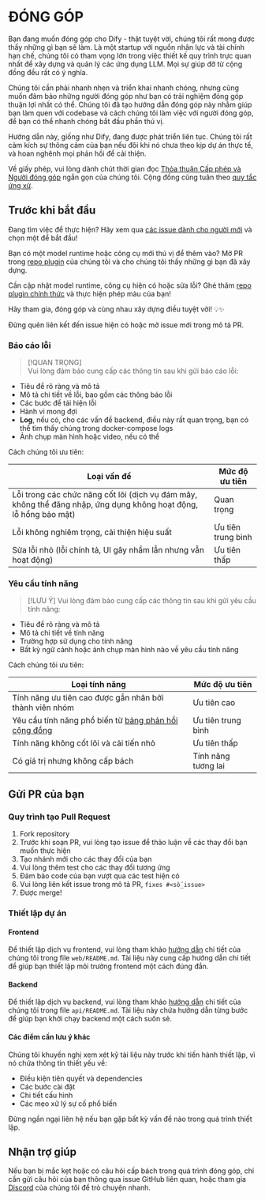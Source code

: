 # ĐÓNG GÓP

Bạn đang muốn đóng góp cho Dify - thật tuyệt vời, chúng tôi rất mong được thấy những gì bạn sẽ làm. Là một startup với nguồn nhân lực và tài chính hạn chế, chúng tôi có tham vọng lớn trong việc thiết kế quy trình trực quan nhất để xây dựng và quản lý các ứng dụng LLM. Mọi sự giúp đỡ từ cộng đồng đều rất có ý nghĩa.

Chúng tôi cần phải nhanh nhẹn và triển khai nhanh chóng, nhưng cũng muốn đảm bảo những người đóng góp như bạn có trải nghiệm đóng góp thuận lợi nhất có thể. Chúng tôi đã tạo hướng dẫn đóng góp này nhằm giúp bạn làm quen với codebase và cách chúng tôi làm việc với người đóng góp, để bạn có thể nhanh chóng bắt đầu phần thú vị.

Hướng dẫn này, giống như Dify, đang được phát triển liên tục. Chúng tôi rất cảm kích sự thông cảm của bạn nếu đôi khi nó chưa theo kịp dự án thực tế, và hoan nghênh mọi phản hồi để cải thiện.

Về giấy phép, vui lòng dành chút thời gian đọc [Thỏa thuận Cấp phép và Người đóng góp](../../LICENSE) ngắn gọn của chúng tôi. Cộng đồng cũng tuân theo [quy tắc ứng xử](https://github.com/langgenius/.github/blob/main/CODE_OF_CONDUCT.md).

## Trước khi bắt đầu

Đang tìm việc để thực hiện? Hãy xem qua [các issue dành cho người mới](https://github.com/langgenius/dify/issues?q=is%3Aissue%20state%3Aopen%20label%3A%22good%20first%20issue%22) và chọn một để bắt đầu!

Bạn có một model runtime hoặc công cụ mới thú vị để thêm vào? Mở PR trong [repo plugin](https://github.com/langgenius/dify-plugins) của chúng tôi và cho chúng tôi thấy những gì bạn đã xây dựng.

Cần cập nhật model runtime, công cụ hiện có hoặc sửa lỗi? Ghé thăm [repo plugin chính thức](https://github.com/langgenius/dify-official-plugins) và thực hiện phép màu của bạn!

Hãy tham gia, đóng góp và cùng nhau xây dựng điều tuyệt vời! 💡✨

Đừng quên liên kết đến issue hiện có hoặc mở issue mới trong mô tả PR.

### Báo cáo lỗi

> [!QUAN TRỌNG]\
> Vui lòng đảm bảo cung cấp các thông tin sau khi gửi báo cáo lỗi:

- Tiêu đề rõ ràng và mô tả
- Mô tả chi tiết về lỗi, bao gồm các thông báo lỗi
- Các bước để tái hiện lỗi
- Hành vi mong đợi
- **Log**, nếu có, cho các vấn đề backend, điều này rất quan trọng, bạn có thể tìm thấy chúng trong docker-compose logs
- Ảnh chụp màn hình hoặc video, nếu có thể

Cách chúng tôi ưu tiên:

| Loại vấn đề | Mức độ ưu tiên |
| ----------- | -------------- |
| Lỗi trong các chức năng cốt lõi (dịch vụ đám mây, không thể đăng nhập, ứng dụng không hoạt động, lỗ hổng bảo mật) | Quan trọng |
| Lỗi không nghiêm trọng, cải thiện hiệu suất | Ưu tiên trung bình |
| Sửa lỗi nhỏ (lỗi chính tả, UI gây nhầm lẫn nhưng vẫn hoạt động) | Ưu tiên thấp |

### Yêu cầu tính năng

> [!LƯU Ý]
> Vui lòng đảm bảo cung cấp các thông tin sau khi gửi yêu cầu tính năng:

- Tiêu đề rõ ràng và mô tả
- Mô tả chi tiết về tính năng
- Trường hợp sử dụng cho tính năng
- Bất kỳ ngữ cảnh hoặc ảnh chụp màn hình nào về yêu cầu tính năng

Cách chúng tôi ưu tiên:

| Loại tính năng | Mức độ ưu tiên |
| -------------- | -------------- |
| Tính năng ưu tiên cao được gắn nhãn bởi thành viên nhóm | Ưu tiên cao |
| Yêu cầu tính năng phổ biến từ [bảng phản hồi cộng đồng](https://github.com/langgenius/dify/discussions/categories/feedbacks) | Ưu tiên trung bình |
| Tính năng không cốt lõi và cải tiến nhỏ | Ưu tiên thấp |
| Có giá trị nhưng không cấp bách | Tính năng tương lai |

## Gửi PR của bạn

### Quy trình tạo Pull Request

1. Fork repository
1. Trước khi soạn PR, vui lòng tạo issue để thảo luận về các thay đổi bạn muốn thực hiện
1. Tạo nhánh mới cho các thay đổi của bạn
1. Vui lòng thêm test cho các thay đổi tương ứng
1. Đảm bảo code của bạn vượt qua các test hiện có
1. Vui lòng liên kết issue trong mô tả PR, `fixes #<số_issue>`
1. Được merge!

### Thiết lập dự án

#### Frontend

Để thiết lập dịch vụ frontend, vui lòng tham khảo [hướng dẫn](https://github.com/langgenius/dify/blob/main/web/README.md) chi tiết của chúng tôi trong file `web/README.md`. Tài liệu này cung cấp hướng dẫn chi tiết để giúp bạn thiết lập môi trường frontend một cách đúng đắn.

#### Backend

Để thiết lập dịch vụ backend, vui lòng tham khảo [hướng dẫn](https://github.com/langgenius/dify/blob/main/api/README.md) chi tiết của chúng tôi trong file `api/README.md`. Tài liệu này chứa hướng dẫn từng bước để giúp bạn khởi chạy backend một cách suôn sẻ.

#### Các điểm cần lưu ý khác

Chúng tôi khuyến nghị xem xét kỹ tài liệu này trước khi tiến hành thiết lập, vì nó chứa thông tin thiết yếu về:

- Điều kiện tiên quyết và dependencies
- Các bước cài đặt
- Chi tiết cấu hình
- Các mẹo xử lý sự cố phổ biến

Đừng ngần ngại liên hệ nếu bạn gặp bất kỳ vấn đề nào trong quá trình thiết lập.

## Nhận trợ giúp

Nếu bạn bị mắc kẹt hoặc có câu hỏi cấp bách trong quá trình đóng góp, chỉ cần gửi câu hỏi của bạn thông qua issue GitHub liên quan, hoặc tham gia [Discord](https://discord.gg/8Tpq4AcN9c) của chúng tôi để trò chuyện nhanh.
